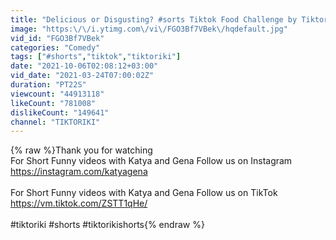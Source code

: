 ```yaml
---
title: "Delicious or Disgusting? #sorts Tiktok Food Challenge by Tiktoriki"
image: "https:\/\/i.ytimg.com\/vi\/FGO3Bf7VBek\/hqdefault.jpg"
vid_id: "FGO3Bf7VBek"
categories: "Comedy"
tags: ["#shorts","tiktok","tiktoriki"]
date: "2021-10-06T02:08:12+03:00"
vid_date: "2021-03-24T07:00:02Z"
duration: "PT22S"
viewcount: "44913118"
likeCount: "781008"
dislikeCount: "149641"
channel: "TIKTORIKI"
---
```

{% raw %}Thank you for watching <br />For Short Funny videos with Katya and Gena Follow us on Instagram <a rel="nofollow" target="blank" href="https://instagram.com/katyagena">https://instagram.com/katyagena</a><br /><br />For Short Funny videos with Katya and Gena Follow us on TikTok<br /><a rel="nofollow" target="blank" href="https://vm.tiktok.com/ZSTT1qHe/">https://vm.tiktok.com/ZSTT1qHe/</a><br /><br />#tiktoriki #shorts #tiktorikishorts{% endraw %}
